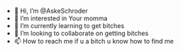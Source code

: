 - 👋 Hi, I’m @AskeSchroder
- 👀 I’m interested in Your momma
- 🌱 I’m currently learning to get bitches
- 💞️ I’m looking to collaborate on getting bitches
- 📫 How to reach me if u a bitch u know how to find me

<!---
AskeSchroder/AskeSchroder is a ✨ special ✨ repository because its `README.md` (this file) appears on your GitHub profile.
You can click the Preview link to take a look at your changes.
--->

